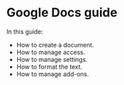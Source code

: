 # Google Docs guide
In this guide:
- How to create a document.
- How to manage access.
- How to manage settings.
- How to format the text.
- How to manage add-ons.
